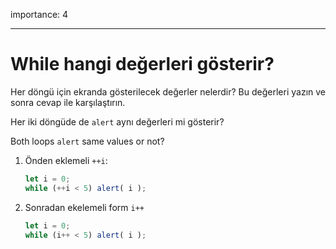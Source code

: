 importance: 4

---

# While hangi değerleri gösterir?

Her döngü için ekranda gösterilecek değerler nelerdir? Bu değerleri yazın ve sonra cevap ile karşılaştırın.

Her iki döngüde de `alert` aynı değerleri mi gösterir?

Both loops `alert` same values or not?

1. Önden eklemeli `++i`:

    ```js
    let i = 0;
    while (++i < 5) alert( i );
    ```
2. Sonradan ekelemeli form `i++`

    ```js
    let i = 0;
    while (i++ < 5) alert( i );
    ```